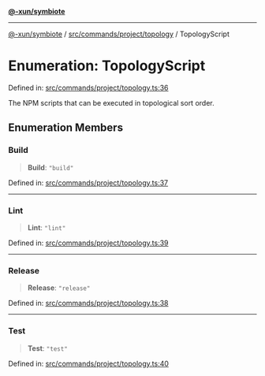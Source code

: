 [**@-xun/symbiote**](../../../../../README.md)

***

[@-xun/symbiote](../../../../../README.md) / [src/commands/project/topology](../README.md) / TopologyScript

# Enumeration: TopologyScript

Defined in: [src/commands/project/topology.ts:36](https://github.com/Xunnamius/symbiote/blob/261741e26a03ae661b506c3872cb86af79a07f11/src/commands/project/topology.ts#L36)

The NPM scripts that can be executed in topological sort order.

## Enumeration Members

### Build

> **Build**: `"build"`

Defined in: [src/commands/project/topology.ts:37](https://github.com/Xunnamius/symbiote/blob/261741e26a03ae661b506c3872cb86af79a07f11/src/commands/project/topology.ts#L37)

***

### Lint

> **Lint**: `"lint"`

Defined in: [src/commands/project/topology.ts:39](https://github.com/Xunnamius/symbiote/blob/261741e26a03ae661b506c3872cb86af79a07f11/src/commands/project/topology.ts#L39)

***

### Release

> **Release**: `"release"`

Defined in: [src/commands/project/topology.ts:38](https://github.com/Xunnamius/symbiote/blob/261741e26a03ae661b506c3872cb86af79a07f11/src/commands/project/topology.ts#L38)

***

### Test

> **Test**: `"test"`

Defined in: [src/commands/project/topology.ts:40](https://github.com/Xunnamius/symbiote/blob/261741e26a03ae661b506c3872cb86af79a07f11/src/commands/project/topology.ts#L40)
